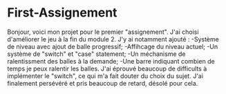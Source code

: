 # First-Assignement
Bonjour, voici mon projet pour le premier "assignement".
J'ai choisi d'améliorer le jeu à la fin du module 2.
J'y ai notamment ajouté :
-Système de niveau avec ajout de balle progressif;
-Affihcage du niveau actuel;
-Un système de "switch" et "case" statement;
-Un méchanisme de ralentissment des balles à la demande;
-Une barre indiquant combien de temps je peux ralentir les balles.
J'ai éprouvé beaucoup de  difficults à implémenter le "switch", ce qui m'a fait douter du choix du sujet.
J'ai finalement persévéré et pris beaucoup de retard, désolé pour cela.
